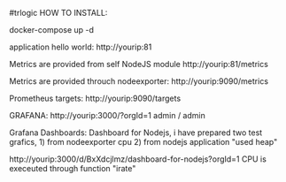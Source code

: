 #trlogic
HOW TO INSTALL:

docker-compose up -d

application hello world: http://yourip:81

Metrics are provided from self NodeJS module http://yourip:81/metrics

Metrics are provided throuch nodeexporter: http://yourip:9090/metrics

Prometheus targets: http://yourip:9090/targets

GRAFANA: http://yourip:3000/?orgId=1 admin / admin

Grafana Dashboards: Dashboard for Nodejs, i have prepared two test grafics, 1) from nodeexporter cpu 2) from nodejs application "used heap"

http://yourip:3000/d/BxXdcjlmz/dashboard-for-nodejs?orgId=1 CPU is execeuted through function "irate"

